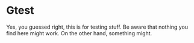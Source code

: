 # Gtest
Yes, you guessed right, this is for testing stuff.
Be aware that nothing you find here might work.
On the other hand, something might.
